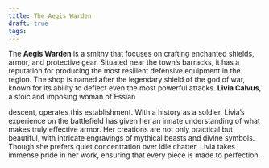 ```yaml
---
title: The Aegis Warden
draft: true
tags:
---
```

The **Aegis Warden** is a smithy that focuses on crafting enchanted shields, armor, and protective gear. Situated near the town’s barracks, it has a reputation for producing the most resilient defensive equipment in the region. The shop is named after the legendary shield of the god of war, known for its ability to deflect even the most powerful attacks. **Livia Calvus**, a stoic and imposing woman of Essian 

 descent, operates this establishment. With a history as a soldier, Livia’s experience on the battlefield has given her an innate understanding of what makes truly effective armor. Her creations are not only practical but beautiful, with intricate engravings of mythical beasts and divine symbols. Though she prefers quiet concentration over idle chatter, Livia takes immense pride in her work, ensuring that every piece is made to perfection.
